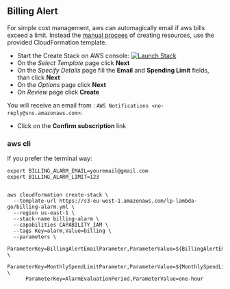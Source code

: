 ## Billing Alert

For simple cost management, aws can automagically email if aws bills exceed a limit. 
Instead the [manual procees](manual-process.md) of creating resources, use the provided
CloudFormation template.

- Start the Create Stack on AWS console: [![Launch Stack](https://cdn.rawgit.com/buildkite/cloudformation-launch-stack-button-svg/master/launch-stack.svg)](https://console.aws.amazon.com/cloudformation/home?region=us-east-1#/stacks/new?stackName=billingAlarm&templateURL=https://s3-eu-west-1.amazonaws.com/lp-lambda-go/billing-alarm.yml)
- On the _Select Template_ page click **Next**
- On the _Specify Details_ page fill the **Email** and **Spending Limit** fields, than click **Next**
- On the _Options_ page click **Next**
- On _Review_ page click **Create**

You will receive an email from : `AWS Notifications <no-reply@sns.amazonaws.com>`:
- Click on the **Confirm subscription** link

### aws cli

If you prefer the terminal way:
```
export BILLING_ALARM_EMAIL=youremail@gmail.com
export BILLING_ALARM_LIMIT=123


aws cloudformation create-stack \
  --template-url https://s3-eu-west-1.amazonaws.com/lp-lambda-go/billing-alarm.yml \
  --region us-east-1 \
  --stack-name billing-alarm \
  --capabilities CAPABILITY_IAM \
  --tags Key=alarm,Value=billing \
  --parameters \
      ParameterKey=BillingAlertEmailParameter,ParameterValue=${BillingAlertEmailParameter} \
      ParameterKey=MonthlySpendLimitParameter,ParameterValue=${MonthlySpendLimitParameter} \
      ParameterKey=AlarmEvaluationPeriod,ParameterValue=one-hour 

```

